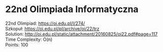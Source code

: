 # 22nd Olimpiada Informatyczna
22nd Olimpiad: https://oi.edu.pl/l/274/ <br />
Szkopuł: https://oi.edu.pl/pl/archive/oi/22/trz<br />
Solution: http://oi.edu.pl/static/attachment/20160825/oi22.pdf#page=117 <br />
Time Complexity: O(n) <br />
Points: 100 <br />
